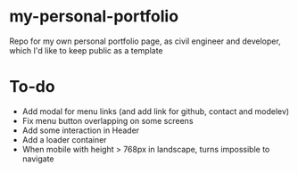 # my-personal-portfolio
Repo for my own personal portfolio page, as civil engineer and developer, which I'd like to keep public as a template

# To-do
- Add modal for menu links (and add link for github, contact and modelev)
- Fix menu button overlapping on some screens
- Add some interaction in Header
- Add a loader container
- When mobile with height > 768px in landscape, turns impossible to navigate